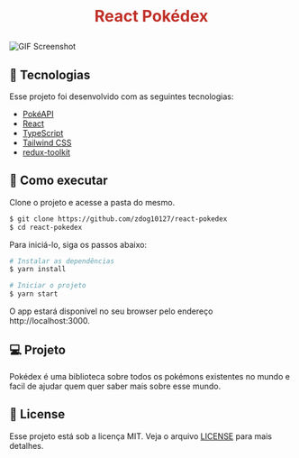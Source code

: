 <br />
<p align="center">

<h1 align="center">
    <p style="color:#C03028">React Pokédex</p>
</h1>

![GIF Screenshot](./images/screenshot.gif)

## 🧪 Tecnologias

Esse projeto foi desenvolvido com as seguintes tecnologias:

- [PokéAPI](https://pokeapi.co/)
- [React](https://reactjs.org/)
- [TypeScript](https://www.typescriptlang.org/)
- [Tailwind CSS](https://tailwindcss.com/)
- [redux-toolkit](https://redux-toolkit.js.org/)

## 🚀 Como executar

Clone o projeto e acesse a pasta do mesmo.

```bash
$ git clone https://github.com/zdog10127/react-pokedex
$ cd react-pokedex
```

Para iniciá-lo, siga os passos abaixo:
```bash
# Instalar as dependências
$ yarn install

# Iniciar o projeto
$ yarn start
```
O app estará disponível no seu browser pelo endereço http://localhost:3000.

## 💻 Projeto

Pokédex é uma biblioteca sobre todos os pokémons existentes no mundo e facil de ajudar quem quer saber mais sobre esse mundo. 

## 📝 License

Esse projeto está sob a licença MIT. Veja o arquivo [LICENSE](LICENSE.md) para mais detalhes.
